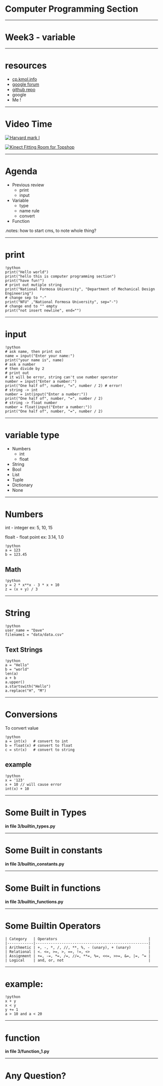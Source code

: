 # Computer Programming Section

---

# Week3 - variable

---

# resources

- [cp.kmol.info](http://cp.kmol.info)
- [google forum](https://groups.google.com/forum/?hl=zh-TW#!forum/2014fall_cp)
- [github repo](https://github.com/kmollee/2014_fall_cp)
- google
- Me !


---

# Video Time

[![Harvard mark I](http://img.youtube.com/vi/4ObouwCHk8w/0.jpg)](http://www.youtube.com/watch?v=4ObouwCHk8w)

[![Kinect Fitting Room for Topshop](http://img.youtube.com/vi/L_cYKFdP1_0/0.jpg)](http://www.youtube.com/watch?v=L_cYKFdP1_0)


---

# Agenda

- Previous review
    + print
    + input
- Variable
    + type
    + name rule
    + convert
- Function

.notes: how to start cms, to note whole thing?

---

# print

    !python
    print("Hello world")
    print("hello this is computer programming section")
    print("have fun!")
    # print out mutiple string
    print("National Formosa University", "Department of Mechanical Design Engineering")
    # change sep to "-"
    print("NFU" ,"National Formosa University", sep="-")
    # change end to "" empty
    print("not insert newline", end="")

---

# input

    !python
    # ask name, then print out
    name = input("Enter your name:")
    print("your name is", name)
    # ask a number
    # then divide by 2
    # print out
    # it will be error, string can't use number operator
    number = input("Enter a number:")
    print("One half of", number, "=", number / 2) # error!
    # string -> int
    number = int(input("Enter a number:"))
    print("One half of", number, "=", number / 2)
    # string -> float number
    number = float(input("Enter a number:"))
    print("One half of", number, "=", number / 2)

---

# variable type

- Numbers
    - int
    - float
- String
- Bool
- List
- Tuple
- Dictionary
- None

---

# Numbers

int - integer ex: 5, 10, 15

floalt - float point ex: 3.14, 1.0

    !python
    a = 123
    b = 123.45

## Math

    !python
    y = 2 * x**x - 3 * x + 10
    z = (x + y) / 3

---

# String

    !python
    user_name = "Dave"
    filename1 = "data/data.csv"

## Text Strings

    !python
    a = "Hello"
    b = "world"
    len(a)
    a + b
    a.upper()
    a.startswith("Hello")
    a.replace("H", "M")

---

# Conversions

To convert value

    !python
    a = int(x)   # convert to int
    b = float(x) # convert to float
    c = str(x)   # convert to string

## example

    !python
    x = '123'
    x + 10 // will cause error
    int(x) + 10

---

# Some Built in Types

**in file 3/builtin_types.py**

---

# Some Built in constants

**in file 3/builtin_constants.py**

---

# Some Built in functions

**in file 3/builtin_functions.py**

---

# Some Builtin Operators

    | Category   | Operators                                          |
    |------------|----------------------------------------------------|
    | Arithmetic | +, -, *, /, //, **, %, - (unary), + (unary)        |
    | Relational | <. <=, >=, >, ==, !=, <>                           |
    | Assignment | +=, -=, *=, /=, //=, **=, %=, <<=, >>=, &=, |=, ^= |
    | Logical    | and, or, not                                       |

---

# example:

    !python
    x + y
    x < y
    y += 1
    a > 10 and a < 20

---

# function

**in file 3/function_1.py**

---

# Any Question?
